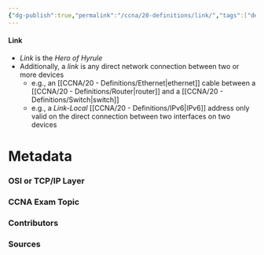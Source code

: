 ```yaml
---
{"dg-publish":true,"permalink":"/ccna/20-definitions/link/","tags":["defs_ccna"],"created":"2023-11-12T19:04:28.000-08:00","updated":"2023-11-12T19:10:06.000-08:00"}
---
```


#### Link
- *Link* is the *Hero of Hyrule*
- Additionally, a *link* is any direct network connection between two or more devices
	- e.g., an [[CCNA/20 - Definitions/Ethernet\|ethernet]] cable between a [[CCNA/20 - Definitions/Router\|router]] and a [[CCNA/20 - Definitions/Switch\|switch]]
	- e.g., a *Link-Local* [[CCNA/20 - Definitions/IPv6\|IPv6]] address only valid on the direct connection between two interfaces on two devices







# Metadata
### OSI or TCP/IP Layer

### CCNA Exam Topic

### Contributors

### Sources

